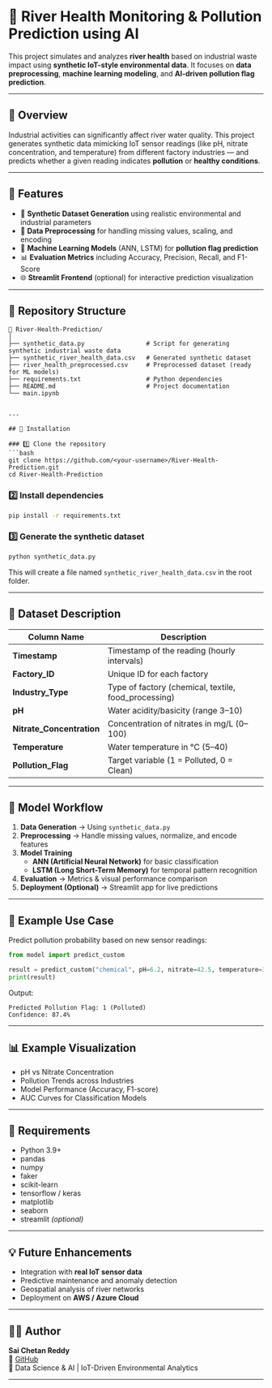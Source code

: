 # 🌊 River Health Monitoring & Pollution Prediction using AI

This project simulates and analyzes **river health** based on industrial waste impact using **synthetic IoT-style environmental data**. It focuses on **data preprocessing**, **machine learning modeling**, and **AI-driven pollution flag prediction**.

---

## 🚀 Overview

Industrial activities can significantly affect river water quality. This project generates synthetic data mimicking IoT sensor readings (like pH, nitrate concentration, and temperature) from different factory industries — and predicts whether a given reading indicates **pollution** or **healthy conditions**.

---

## 🧠 Features

- 🧩 **Synthetic Dataset Generation** using realistic environmental and industrial parameters  
- 🧼 **Data Preprocessing** for handling missing values, scaling, and encoding  
- 🤖 **Machine Learning Models** (ANN, LSTM) for **pollution flag prediction**  
- 📊 **Evaluation Metrics** including Accuracy, Precision, Recall, and F1-Score  
- 🌐 **Streamlit Frontend** (optional) for interactive prediction visualization  

---

## 📂 Repository Structure

```
📁 River-Health-Prediction/
│
├── synthetic_data.py                 # Script for generating synthetic industrial waste data
├── synthetic_river_health_data.csv   # Generated synthetic dataset
├── river_health_preprocessed.csv     # Preprocessed dataset (ready for ML models)
├── requirements.txt                  # Python dependencies
├── README.md                         # Project documentation
└── main.ipynb


---

## 🧰 Installation

### 1️⃣ Clone the repository
```bash
git clone https://github.com/<your-username>/River-Health-Prediction.git
cd River-Health-Prediction
```

### 2️⃣ Install dependencies
```bash
pip install -r requirements.txt
```

### 3️⃣ Generate the synthetic dataset
```bash
python synthetic_data.py
```

This will create a file named `synthetic_river_health_data.csv` in the root folder.

---

## 🧬 Dataset Description

| Column Name           | Description |
|------------------------|-------------|
| **Timestamp**          | Timestamp of the reading (hourly intervals) |
| **Factory_ID**         | Unique ID for each factory |
| **Industry_Type**      | Type of factory (chemical, textile, food_processing) |
| **pH**                 | Water acidity/basicity (range 3–10) |
| **Nitrate_Concentration** | Concentration of nitrates in mg/L (0–100) |
| **Temperature**        | Water temperature in °C (5–40) |
| **Pollution_Flag**     | Target variable (1 = Polluted, 0 = Clean) |

---

## 🧩 Model Workflow

1. **Data Generation** → Using `synthetic_data.py`
2. **Preprocessing** → Handle missing values, normalize, and encode features
3. **Model Training**  
   - **ANN (Artificial Neural Network)** for basic classification  
   - **LSTM (Long Short-Term Memory)** for temporal pattern recognition
4. **Evaluation** → Metrics & visual performance comparison
5. **Deployment (Optional)** → Streamlit app for live predictions

---

## 🧠 Example Use Case

Predict pollution probability based on new sensor readings:
```python
from model import predict_custom

result = predict_custom("chemical", pH=6.2, nitrate=42.5, temperature=30.0)
print(result)
```

Output:
```
Predicted Pollution Flag: 1 (Polluted)
Confidence: 87.4%
```

---

## 📊 Example Visualization

- pH vs Nitrate Concentration
- Pollution Trends across Industries
- Model Performance (Accuracy, F1-score)
- AUC Curves for Classification Models

---

## 🧾 Requirements

- Python 3.9+
- pandas
- numpy
- faker
- scikit-learn
- tensorflow / keras
- matplotlib
- seaborn
- streamlit *(optional)*

---

## 💡 Future Enhancements

- Integration with **real IoT sensor data**
- Predictive maintenance and anomaly detection
- Geospatial analysis of river networks
- Deployment on **AWS / Azure Cloud**

---

## 👨‍💻 Author

**Sai Chetan Reddy**  
🔗 [GitHub](https://github.com/saichetanreddy07)  
💼 Data Science & AI | IoT-Driven Environmental Analytics  

---
